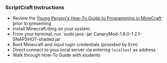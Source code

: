 ### ScriptCraft Instructions
* Review the [Young Person's How-To Guide to Programming in MineCraft](https://github.com/walterhiggins/ScriptCraft/blob/master/docs/YoungPersonsGuideToProgrammingMinecraft.md#introduction) prior to presenting
* Install Minecraft.dmg on your system.
* From your terminal, run `sudo java -jar CanaryMod-1.8.0-1.2.1-SNAPSHOT-shaded.jar
* Boot Minecraft and input login credentials (provided by Erin)
* Direct connect to your local server via entering `localhost` as address
* Walk through How-To Guide with students